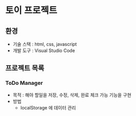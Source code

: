 # 토이 프로젝트
## 환경
- 기술 스택 : html, css, javascript
- 개발 도구 : Visual Studio Code

## 프로젝트 목록
### ToDo Manager
- 목적 : 해야 할일을 저장, 수정, 삭제, 완료 체크 가능 기능을 구현
- 방법
    - localStorage 에 데이터 관리